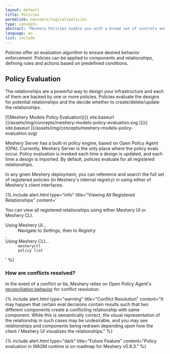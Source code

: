```yaml
---
layout: default
title: Policies
permalink: concepts/logical/policies
type: concepts
abstract: "Meshery Policies enable you with a broad set of controls and governance of the behavior of systems under Meshery's management."
language: en
list: include
---
```


Policies offer an evaluation algorithm to ensure desired behavior enforcement. Policies can be applied to components and relationships, defining rules and actions based on predefined conditions.

## Policy Evaluation

The relationships are a powerful way to design your infrastructure and each of them are backed by one or more policies. Policies evaluate the designs for potential relationships and the decide whether to create/delete/update the relationships.

[![Meshery Models Policy Evaluation]({{ site.baseurl }}/assets/img/concepts/meshery-models-policy-evaluation.svg
)]({{ site.baseurl }}/assets/img/concepts/meshery-models-policy-evaluation.svg)

Meshery Server has a built-in policy engine, based on Open Policy Agent (OPA). Currently, Meshery Server is the only place where the policy evals occur. Policy evaluation is invoked each time a design is updated, and each time a design is imported. By default, policies evaluate for all registered relationships.

In any given Meshery deployment, you can reference and search the full set of registered policies (in Meshery's internal registry) in using either of Meshery's client interfaces.

{% include alert.html type="info" title="Viewing All Registered Relationships" content='<p>You can view all registered relationships using either Meshery UI or Meshery CLI.</p><dl><dt>Using Meshery UI...</dt><dd>Navigate to <i>Settings</i>, then to <i>Registry</i></dd>.<dt>Using Meshery CLI...</dt><dd><code>mesheryctl policy list</code></dd></dl>' %}

<!-- There are different points in time in which policy evaluations are invoked

1. Each time the design is updated.
2. A Design/HelmChart/K8s Manifest/Docker Compose app is imported/uploaded.
3. Ad-hoc invocation from the Actions Center (coming soon).
-->

### How are conflicts resolved?

In the event of a conflict or tie, Meshery relies on Open Policy Agent's [reconciliation behavior](https://www.openpolicyagent.org/docs/latest/faq/) for conflict resolution.

{% include alert.html type="warning" title="Conflict Resolution" content="It may happen that certain eval decisions contain results such that two different components create a conflicting relationship with same component. While this is semantically correct, the visual representation of the relationship in such cases may be undesirable, and you may see relationships and components being redrawn depending upon how the client / Meshery UI visualizes the relationships." %}

{% include alert.html type="dark" title="Future Feature" content="Policy evaluation in WASM runtime is on roadmap for Meshery v0.8.3." %}
